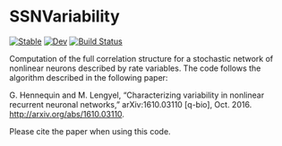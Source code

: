 # SSNVariability

[![Stable](https://img.shields.io/badge/docs-stable-blue.svg)](https://dylanfesta.github.io/SSNVariability.jl/stable)
[![Dev](https://img.shields.io/badge/docs-dev-blue.svg)](https://dylanfesta.github.io/SSNVariability.jl/dev)
[![Build Status](https://travis-ci.com/dylanfesta/SSNVariability.jl.svg?branch=master)](https://travis-ci.com/dylanfesta/SSNVariability.jl)

Computation of the full correlation structure for a stochastic network of nonlinear neurons described by rate variables.  The code follows the algorithm described in the following paper:

G. Hennequin and M. Lengyel, “Characterizing variability in nonlinear recurrent neuronal networks,” arXiv:1610.03110 [q-bio], Oct. 2016. http://arxiv.org/abs/1610.03110.

Please cite the paper when using this code.
